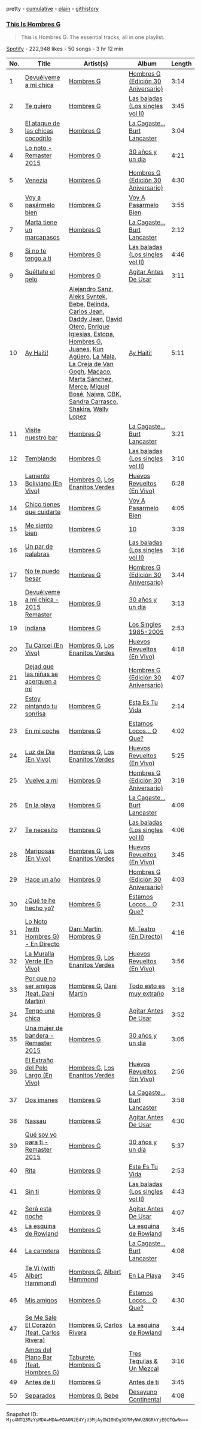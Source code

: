 pretty - [cumulative](/playlists/cumulative/37i9dQZF1DZ06evO3xExRS.md) - [plain](/playlists/plain/37i9dQZF1DZ06evO3xExRS) - [githistory](https://github.githistory.xyz/mackorone/spotify-playlist-archive/blob/main/playlists/plain/37i9dQZF1DZ06evO3xExRS)

### [This Is Hombres G](https://open.spotify.com/playlist/37i9dQZF1DZ06evO3xExRS)

> This is Hombres G\. The essential tracks, all in one playlist.

[Spotify](https://open.spotify.com/user/spotify) - 222,948 likes - 50 songs - 3 hr 12 min

| No. | Title | Artist(s) | Album | Length |
|---|---|---|---|---|
| 1 | [Devuélveme a mi chica](https://open.spotify.com/track/1Wrzhfa5bNlqvsnCztz190) | [Hombres G](https://open.spotify.com/artist/60uh2KYYSCqAgJNxcU4DA0) | [Hombres G \(Edición 30 Aniversario\)](https://open.spotify.com/album/2iMF2NlOZMfBTdHyubrg6y) | 3:14 |
| 2 | [Te quiero](https://open.spotify.com/track/6tu2FHuKL9C8pwNrityweQ) | [Hombres G](https://open.spotify.com/artist/60uh2KYYSCqAgJNxcU4DA0) | [Las baladas \(Los singles vol II\)](https://open.spotify.com/album/2lsc9HZQaNf3gT7lIys2vN) | 3:45 |
| 3 | [El ataque de las chicas cocodrilo](https://open.spotify.com/track/3quyxN3SapEsojxk1Uw10K) | [Hombres G](https://open.spotify.com/artist/60uh2KYYSCqAgJNxcU4DA0) | [La Cagaste..\. Burt Lancaster](https://open.spotify.com/album/6clqMga4PMBcBlWCR6idis) | 3:04 |
| 4 | [Lo noto \- Remaster 2015](https://open.spotify.com/track/3q6Ta92jThS5sOK8r2YSBD) | [Hombres G](https://open.spotify.com/artist/60uh2KYYSCqAgJNxcU4DA0) | [30 años y un día](https://open.spotify.com/album/2gCKmsAG21Prjee7ooKE4p) | 4:21 |
| 5 | [Venezia](https://open.spotify.com/track/1wncA7mz0ntqvZ8UzFokGk) | [Hombres G](https://open.spotify.com/artist/60uh2KYYSCqAgJNxcU4DA0) | [Hombres G \(Edición 30 Aniversario\)](https://open.spotify.com/album/2iMF2NlOZMfBTdHyubrg6y) | 4:30 |
| 6 | [Voy a pasármelo bien](https://open.spotify.com/track/78FJd3BMjDQCA1Hh2QfKqS) | [Hombres G](https://open.spotify.com/artist/60uh2KYYSCqAgJNxcU4DA0) | [Voy A Pasarmelo Bien](https://open.spotify.com/album/50XOsvW7uGrpaCtzqUm2bv) | 3:55 |
| 7 | [Marta tiene un marcapasos](https://open.spotify.com/track/1XvfncS1t4BNkh37klHeqj) | [Hombres G](https://open.spotify.com/artist/60uh2KYYSCqAgJNxcU4DA0) | [La Cagaste..\. Burt Lancaster](https://open.spotify.com/album/6clqMga4PMBcBlWCR6idis) | 2:12 |
| 8 | [Si no te tengo a ti](https://open.spotify.com/track/6IeJcGYibtUKl9QnAupnYi) | [Hombres G](https://open.spotify.com/artist/60uh2KYYSCqAgJNxcU4DA0) | [Las baladas \(Los singles vol II\)](https://open.spotify.com/album/2lsc9HZQaNf3gT7lIys2vN) | 4:46 |
| 9 | [Suéltate el pelo](https://open.spotify.com/track/6ASzF6lnAamXQvWLPa3WDi) | [Hombres G](https://open.spotify.com/artist/60uh2KYYSCqAgJNxcU4DA0) | [Agitar Antes De Usar](https://open.spotify.com/album/7BL0aE8DBJvu0D3u4LUBJR) | 3:11 |
| 10 | [Ay Haiti!](https://open.spotify.com/track/3FifroUyur8j5mTM78WuXQ) | [Alejandro Sanz](https://open.spotify.com/artist/5sUrlPAHlS9NEirDB8SEbF), [Aleks Syntek](https://open.spotify.com/artist/0r8toju2ecKaVtItkzAnNi), [Bebe](https://open.spotify.com/artist/2byU53ebtTxcAnIRE814Ts), [Belinda](https://open.spotify.com/artist/5LeiVcEnsZcwc133TUhJNW), [Carlos Jean](https://open.spotify.com/artist/3oDsfHaRCBv7Jp8HO6VgeA), [Daddy Jean](https://open.spotify.com/artist/69VizZkBHFyUGgOQXHszcH), [David Otero](https://open.spotify.com/artist/4cA5JN7tiNZ8afYeuSQj5h), [Enrique Iglesias](https://open.spotify.com/artist/7qG3b048QCHVRO5Pv1T5lw), [Estopa](https://open.spotify.com/artist/5ZqnEfVdEGmoPxtELhN7ai), [Hombres G](https://open.spotify.com/artist/60uh2KYYSCqAgJNxcU4DA0), [Juanes](https://open.spotify.com/artist/0UWZUmn7sybxMCqrw9tGa7), [Kun Agüero](https://open.spotify.com/artist/66n8Kk3ZD0eFZsTDyNxs4J), [La Mala](https://open.spotify.com/artist/0Po0zEi4601IqGjjWgQDU9), [La Oreja de Van Gogh](https://open.spotify.com/artist/4U7lXyKdSf1JbM1aXvsodC), [Macaco](https://open.spotify.com/artist/7mUBMaZW1MXGswaneb0JTT), [Marta Sánchez](https://open.spotify.com/artist/368rTiMKMrz3b03az6B14w), [Merce](https://open.spotify.com/artist/32vzfKscH50OSc4wQu2pxK), [Miguel Bosé](https://open.spotify.com/artist/7mWCSSOYqm4E9mB7V4ot6S), [Najwa](https://open.spotify.com/artist/7dp8dR96gWncIypef8kTnS), [OBK](https://open.spotify.com/artist/00iiLCQzrQfdDg27gus6Ny), [Sandra Carrasco](https://open.spotify.com/artist/4Yhm7oIrWj3IOCbl968CHt), [Shakira](https://open.spotify.com/artist/0EmeFodog0BfCgMzAIvKQp), [Wally Lopez](https://open.spotify.com/artist/52qx8aMzSqi7JTJUI2dJqZ) | [Ay Haiti!](https://open.spotify.com/album/1Lf1a9gQPIuDOZqrbhzoGk) | 5:11 |
| 11 | [Visite nuestro bar](https://open.spotify.com/track/65Lg0BbJnzTIPMlnXN3Knv) | [Hombres G](https://open.spotify.com/artist/60uh2KYYSCqAgJNxcU4DA0) | [La Cagaste..\. Burt Lancaster](https://open.spotify.com/album/6clqMga4PMBcBlWCR6idis) | 3:21 |
| 12 | [Temblando](https://open.spotify.com/track/5oHH3wAhMt2McYsA6bBKMw) | [Hombres G](https://open.spotify.com/artist/60uh2KYYSCqAgJNxcU4DA0) | [Las baladas \(Los singles vol II\)](https://open.spotify.com/album/2lsc9HZQaNf3gT7lIys2vN) | 3:10 |
| 13 | [Lamento Boliviano \(En Vivo\)](https://open.spotify.com/track/2EXI9HTEQxGdaEcVChE0DK) | [Hombres G](https://open.spotify.com/artist/60uh2KYYSCqAgJNxcU4DA0), [Los Enanitos Verdes](https://open.spotify.com/artist/4TK1gDgb7QKoPFlzRrBRgR) | [Huevos Revueltos \(En Vivo\)](https://open.spotify.com/album/5TzKiFldM8bjWQEroSrrAm) | 6:28 |
| 14 | [Chico tienes que cuidarte](https://open.spotify.com/track/1gNb7lm1gpL374dBdKAK3R) | [Hombres G](https://open.spotify.com/artist/60uh2KYYSCqAgJNxcU4DA0) | [Voy A Pasarmelo Bien](https://open.spotify.com/album/50XOsvW7uGrpaCtzqUm2bv) | 4:05 |
| 15 | [Me siento bien](https://open.spotify.com/track/1BhVIZ0fuduQfpB7AD3AeY) | [Hombres G](https://open.spotify.com/artist/60uh2KYYSCqAgJNxcU4DA0) | [10](https://open.spotify.com/album/6HCNZr7n6OwPhWP2cVRfLg) | 3:39 |
| 16 | [Un par de palabras](https://open.spotify.com/track/1oYZ1XlKVR2l9teqqIsZes) | [Hombres G](https://open.spotify.com/artist/60uh2KYYSCqAgJNxcU4DA0) | [Las baladas \(Los singles vol II\)](https://open.spotify.com/album/2lsc9HZQaNf3gT7lIys2vN) | 3:16 |
| 17 | [No te puedo besar](https://open.spotify.com/track/4CJ9yzAmxMzzspKSN5AidD) | [Hombres G](https://open.spotify.com/artist/60uh2KYYSCqAgJNxcU4DA0) | [Hombres G \(Edición 30 Aniversario\)](https://open.spotify.com/album/2iMF2NlOZMfBTdHyubrg6y) | 3:44 |
| 18 | [Devuélveme a mi chica \- 2015 Remaster](https://open.spotify.com/track/1fAnXKGZR1iRAS9GAfkbIs) | [Hombres G](https://open.spotify.com/artist/60uh2KYYSCqAgJNxcU4DA0) | [30 años y un día](https://open.spotify.com/album/2gCKmsAG21Prjee7ooKE4p) | 3:13 |
| 19 | [Indiana](https://open.spotify.com/track/6JqDuynlvAlI4QYvXqhY8P) | [Hombres G](https://open.spotify.com/artist/60uh2KYYSCqAgJNxcU4DA0) | [Los Singles 1985\-2005](https://open.spotify.com/album/3PsGrl2yyCCQQp0shNNchB) | 2:53 |
| 20 | [Tu Cárcel \(En Vivo\)](https://open.spotify.com/track/2JrRZqY5NoEVvkRgwz3TRO) | [Hombres G](https://open.spotify.com/artist/60uh2KYYSCqAgJNxcU4DA0), [Los Enanitos Verdes](https://open.spotify.com/artist/4TK1gDgb7QKoPFlzRrBRgR) | [Huevos Revueltos \(En Vivo\)](https://open.spotify.com/album/5TzKiFldM8bjWQEroSrrAm) | 4:18 |
| 21 | [Dejad que las niñas se acerquen a mí](https://open.spotify.com/track/37TcCbtkvz2Vd4mfMTDlvY) | [Hombres G](https://open.spotify.com/artist/60uh2KYYSCqAgJNxcU4DA0) | [Hombres G \(Edición 30 Aniversario\)](https://open.spotify.com/album/2iMF2NlOZMfBTdHyubrg6y) | 4:07 |
| 22 | [Estoy pintando tu sonrisa](https://open.spotify.com/track/5Q7bqhsyIM6Ns3zUWZNMqL) | [Hombres G](https://open.spotify.com/artist/60uh2KYYSCqAgJNxcU4DA0) | [Esta Es Tu Vida](https://open.spotify.com/album/04SU7UlCSrIujoewyo5P08) | 2:14 |
| 23 | [En mi coche](https://open.spotify.com/track/2J4GESip4F72CDrrGQksJp) | [Hombres G](https://open.spotify.com/artist/60uh2KYYSCqAgJNxcU4DA0) | [Estamos Locos..\. O Que?](https://open.spotify.com/album/3NFqaD3XmQPjEPJUdXR1re) | 4:02 |
| 24 | [Luz de Día \(En Vivo\)](https://open.spotify.com/track/6mCnpTHThZ0Rtmn69FKjd5) | [Hombres G](https://open.spotify.com/artist/60uh2KYYSCqAgJNxcU4DA0), [Los Enanitos Verdes](https://open.spotify.com/artist/4TK1gDgb7QKoPFlzRrBRgR) | [Huevos Revueltos \(En Vivo\)](https://open.spotify.com/album/5TzKiFldM8bjWQEroSrrAm) | 5:25 |
| 25 | [Vuelve a mí](https://open.spotify.com/track/7Lsl2OfRZGXUNMtLn5aXgT) | [Hombres G](https://open.spotify.com/artist/60uh2KYYSCqAgJNxcU4DA0) | [Hombres G \(Edición 30 Aniversario\)](https://open.spotify.com/album/2iMF2NlOZMfBTdHyubrg6y) | 3:19 |
| 26 | [En la playa](https://open.spotify.com/track/1wOsSDOOXIx01XstsQXxp2) | [Hombres G](https://open.spotify.com/artist/60uh2KYYSCqAgJNxcU4DA0) | [La Cagaste..\. Burt Lancaster](https://open.spotify.com/album/6clqMga4PMBcBlWCR6idis) | 4:09 |
| 27 | [Te necesito](https://open.spotify.com/track/57HCT9SJ58ZK3JpeQMrdvn) | [Hombres G](https://open.spotify.com/artist/60uh2KYYSCqAgJNxcU4DA0) | [Las baladas \(Los singles vol II\)](https://open.spotify.com/album/2lsc9HZQaNf3gT7lIys2vN) | 4:06 |
| 28 | [Mariposas \(En Vivo\)](https://open.spotify.com/track/7vDsHQklTOmEgDyMb1C81K) | [Hombres G](https://open.spotify.com/artist/60uh2KYYSCqAgJNxcU4DA0), [Los Enanitos Verdes](https://open.spotify.com/artist/4TK1gDgb7QKoPFlzRrBRgR) | [Huevos Revueltos \(En Vivo\)](https://open.spotify.com/album/5TzKiFldM8bjWQEroSrrAm) | 3:45 |
| 29 | [Hace un año](https://open.spotify.com/track/1IGF8i4TR7VsVFsvcTZUB2) | [Hombres G](https://open.spotify.com/artist/60uh2KYYSCqAgJNxcU4DA0) | [Hombres G \(Edición 30 Aniversario\)](https://open.spotify.com/album/2iMF2NlOZMfBTdHyubrg6y) | 4:03 |
| 30 | [¿Qué te he hecho yo?](https://open.spotify.com/track/1ZKYyqCoI6NnQ6bfr3ydKQ) | [Hombres G](https://open.spotify.com/artist/60uh2KYYSCqAgJNxcU4DA0) | [Estamos Locos..\. O Que?](https://open.spotify.com/album/3NFqaD3XmQPjEPJUdXR1re) | 2:31 |
| 31 | [Lo Noto \(with Hombres G\) \- En Directo](https://open.spotify.com/track/7uxzk9549WrBgOpBmHAEju) | [Dani Martín](https://open.spotify.com/artist/3AIPhNgeF9S1Kyg9Yy3UQW), [Hombres G](https://open.spotify.com/artist/60uh2KYYSCqAgJNxcU4DA0) | [Mi Teatro \(En Directo\)](https://open.spotify.com/album/7vH5NPvG5BHV387GBNQSJ1) | 4:16 |
| 32 | [La Muralla Verde \(En Vivo\)](https://open.spotify.com/track/20M5B3RNyJlmI7zOhb5iv4) | [Hombres G](https://open.spotify.com/artist/60uh2KYYSCqAgJNxcU4DA0), [Los Enanitos Verdes](https://open.spotify.com/artist/4TK1gDgb7QKoPFlzRrBRgR) | [Huevos Revueltos \(En Vivo\)](https://open.spotify.com/album/5TzKiFldM8bjWQEroSrrAm) | 3:56 |
| 33 | [Por que no ser amigos \(feat\. Dani Martín\)](https://open.spotify.com/track/49bjeL6wU0pqGUUXMJpDQP) | [Hombres G](https://open.spotify.com/artist/60uh2KYYSCqAgJNxcU4DA0), [Dani Martín](https://open.spotify.com/artist/3AIPhNgeF9S1Kyg9Yy3UQW) | [Todo esto es muy extraño](https://open.spotify.com/album/0Gmyt4UXxwIgselvhsT3n5) | 3:18 |
| 34 | [Tengo una chica](https://open.spotify.com/track/2ryq4M0wF5EqpGbxLTbHYM) | [Hombres G](https://open.spotify.com/artist/60uh2KYYSCqAgJNxcU4DA0) | [Agitar Antes De Usar](https://open.spotify.com/album/7BL0aE8DBJvu0D3u4LUBJR) | 3:52 |
| 35 | [Una mujer de bandera \- Remaster 2015](https://open.spotify.com/track/46g7tfZA95BFRUuTvkQROw) | [Hombres G](https://open.spotify.com/artist/60uh2KYYSCqAgJNxcU4DA0) | [30 años y un día](https://open.spotify.com/album/2gCKmsAG21Prjee7ooKE4p) | 3:05 |
| 36 | [El Extraño del Pelo Largo \(En Vivo\)](https://open.spotify.com/track/6go0J0ItPTaHpqKLVA4MxJ) | [Hombres G](https://open.spotify.com/artist/60uh2KYYSCqAgJNxcU4DA0), [Los Enanitos Verdes](https://open.spotify.com/artist/4TK1gDgb7QKoPFlzRrBRgR) | [Huevos Revueltos \(En Vivo\)](https://open.spotify.com/album/5TzKiFldM8bjWQEroSrrAm) | 2:56 |
| 37 | [Dos imanes](https://open.spotify.com/track/3mm5ug2SRIATyOG0ea0PXt) | [Hombres G](https://open.spotify.com/artist/60uh2KYYSCqAgJNxcU4DA0) | [La Cagaste..\. Burt Lancaster](https://open.spotify.com/album/6clqMga4PMBcBlWCR6idis) | 3:58 |
| 38 | [Nassau](https://open.spotify.com/track/3CLgtUfOIHnh7tGc4mez56) | [Hombres G](https://open.spotify.com/artist/60uh2KYYSCqAgJNxcU4DA0) | [Agitar Antes De Usar](https://open.spotify.com/album/7BL0aE8DBJvu0D3u4LUBJR) | 4:30 |
| 39 | [Qué soy yo para ti \- Remaster 2015](https://open.spotify.com/track/4FUGh9RHqRo4PoYnGkWpNG) | [Hombres G](https://open.spotify.com/artist/60uh2KYYSCqAgJNxcU4DA0) | [30 años y un día](https://open.spotify.com/album/2gCKmsAG21Prjee7ooKE4p) | 5:37 |
| 40 | [Rita](https://open.spotify.com/track/6mukeKSlyZX1zfbvulrPy9) | [Hombres G](https://open.spotify.com/artist/60uh2KYYSCqAgJNxcU4DA0) | [Esta Es Tu Vida](https://open.spotify.com/album/04SU7UlCSrIujoewyo5P08) | 2:53 |
| 41 | [Sin ti](https://open.spotify.com/track/6NBtgQb9zeJZYoGXmEYLtc) | [Hombres G](https://open.spotify.com/artist/60uh2KYYSCqAgJNxcU4DA0) | [Las baladas \(Los singles vol II\)](https://open.spotify.com/album/2lsc9HZQaNf3gT7lIys2vN) | 4:43 |
| 42 | [Será esta noche](https://open.spotify.com/track/6iN3XJ7aUUlAlukIH8ymR5) | [Hombres G](https://open.spotify.com/artist/60uh2KYYSCqAgJNxcU4DA0) | [Agitar Antes De Usar](https://open.spotify.com/album/7BL0aE8DBJvu0D3u4LUBJR) | 4:07 |
| 43 | [La esquina de Rowland](https://open.spotify.com/track/6MEtlpTuzFJQfa8DvZ6N4V) | [Hombres G](https://open.spotify.com/artist/60uh2KYYSCqAgJNxcU4DA0) | [La esquina de Rowland](https://open.spotify.com/album/1FE8pGBD3kW5jRGspwmCku) | 3:45 |
| 44 | [La carretera](https://open.spotify.com/track/2i9IaxGEhv4ar6v2Fntwld) | [Hombres G](https://open.spotify.com/artist/60uh2KYYSCqAgJNxcU4DA0) | [La Cagaste..\. Burt Lancaster](https://open.spotify.com/album/6clqMga4PMBcBlWCR6idis) | 4:08 |
| 45 | [Te Vi \(with Albert Hammond\)](https://open.spotify.com/track/1CnYkECrVRHHfguk01Zn07) | [Hombres G](https://open.spotify.com/artist/60uh2KYYSCqAgJNxcU4DA0), [Albert Hammond](https://open.spotify.com/artist/34E3csCxpXunPGEkOVVX2g) | [En La Playa](https://open.spotify.com/album/0oGCqVHaevPFm5mzgTsUsL) | 3:45 |
| 46 | [Mis amigos](https://open.spotify.com/track/4wR6BFCeMHtQUlVh7gshuR) | [Hombres G](https://open.spotify.com/artist/60uh2KYYSCqAgJNxcU4DA0) | [Estamos Locos..\. O Que?](https://open.spotify.com/album/3NFqaD3XmQPjEPJUdXR1re) | 4:30 |
| 47 | [Se Me Sale El Corazón \(feat\. Carlos Rivera\)](https://open.spotify.com/track/09CJ7Ce51uMqYhAbNibJuo) | [Hombres G](https://open.spotify.com/artist/60uh2KYYSCqAgJNxcU4DA0), [Carlos Rivera](https://open.spotify.com/artist/39yVoqm6sYFvvqF1RciUVf) | [La esquina de Rowland](https://open.spotify.com/album/1FE8pGBD3kW5jRGspwmCku) | 3:44 |
| 48 | [Amos del Piano Bar \(feat\. Hombres G\)](https://open.spotify.com/track/68xGtXidF9kdGOoKc5R4yd) | [Taburete](https://open.spotify.com/artist/40Ippe6JeofRURQ4nbF8DT), [Hombres G](https://open.spotify.com/artist/60uh2KYYSCqAgJNxcU4DA0) | [Tres Tequilas & Un Mezcal](https://open.spotify.com/album/1UmFGyH0WblA5bxEn9A92E) | 3:16 |
| 49 | [Antes de ti](https://open.spotify.com/track/4bHpf6lcrm0J2MHXX8xNq5) | [Hombres G](https://open.spotify.com/artist/60uh2KYYSCqAgJNxcU4DA0) | [Antes de ti](https://open.spotify.com/album/5djhwnRTb6I5K1RPHM7Tov) | 3:45 |
| 50 | [Separados](https://open.spotify.com/track/23u2XLKx5kNneguxb3I1dD) | [Hombres G](https://open.spotify.com/artist/60uh2KYYSCqAgJNxcU4DA0), [Bebe](https://open.spotify.com/artist/2byU53ebtTxcAnIRE814Ts) | [Desayuno Continental](https://open.spotify.com/album/4yfGxlxS222cZ3X3pjkUMu) | 4:08 |

Snapshot ID: `Mjc4NTQ3MzYsMDAwMDAwMDA0N2E4YjU5MjAyOWI0NDg3OTMyNWU2NGRkYjE0OTQwNw==`
